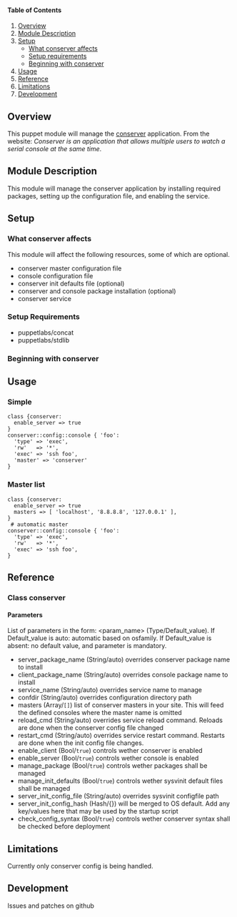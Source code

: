 #### Table of Contents

1. [Overview](#overview)
2. [Module Description](#module-description)
3. [Setup](#setup)
    * [What conserver affects](#what-conserver-affects)
    * [Setup requirements](#setup-requirements)
    * [Beginning with conserver](#beginning-with-conserver)
4. [Usage](#usage)
5. [Reference](#reference)
5. [Limitations](#limitations)
6. [Development](#development)

## Overview

This puppet module will manage the [conserver](http://www.conserver.com) application.
From the website: *Conserver is an application that allows multiple users to watch a serial console at the same time*.

## Module Description

This module will manage the conserver application by installing required packages, setting up the configuration file, and enabling the service.

## Setup

### What conserver affects

This module will affect the following resources, some of which are optional.

* conserver master configuration file
* console configuration file
* conserver init defaults file (optional)
* conserver and console package installation (optional)
* conserver service

### Setup Requirements

* puppetlabs/concat
* puppetlabs/stdlib

### Beginning with conserver

## Usage

### Simple

```puppet
class {conserver:
  enable_server => true
}
conserver::config::console { 'foo':
  'type' => 'exec',
  'rw'   => '*',
  'exec' => 'ssh foo',
  'master' => 'conserver'
}
```

### Master list

```puppet
class {conserver:
  enable_server => true
  masters => [ 'localhost', '8.8.8.8', '127.0.0.1' ],
}
 # automatic master
conserver::config::console { 'foo':
  'type' => 'exec',
  'rw'   => '*',
  'exec' => 'ssh foo',
}
```

## Reference

### Class conserver

#### Parameters

List of parameters in the form: <param_name> (Type/Default_value).
If Default_value is auto: automatic based on osfamily.
If Default_value is absent: no default value, and parameter is mandatory.

* server_package_name (String/auto) overrides conserver package name to install
* client_package_name (String/auto) overrides console package name to install
* service_name (String/auto) overrides service name to manage
* confdir (String/auto) overrides configuration directory path
* masters (Array/`[]`) list of conserver masters in your site. This will feed the defined consoles where the master name is omitted
* reload_cmd (String/auto) overrides service reload command. Reloads are done when the conserver config file changed
* restart_cmd (String/auto) overrides service restart command. Restarts are done when the init config file changes.
* enable_client (Bool/`true`) controls wether conserver is enabled
* enable_server (Bool/`true`) controls wether console is enabled
* manage_package (Bool/`true`) controls wether packages shall be managed
* manage_init_defaults (Bool/`true`) controls wether sysvinit default files shall be managed
* server_init_config_file (String/auto) overrides sysvinit configfile path
* server_init_config_hash (Hash/{}) will be merged to OS default. Add any key/values here that may be used by the startup script
* check_config_syntax (Bool/`true`) controls wether conserver syntax shall be checked before deployment

## Limitations

Currently only conserver config is being handled.

## Development

Issues and patches on github


